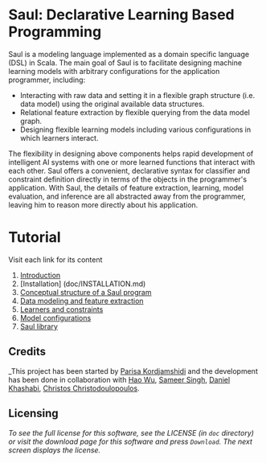 # Saul: Declarative Learning  Based Programming

Saul is a modeling language implemented as a domain specific language (DSL) in Scala.
The main goal of Saul is to facilitate designing machine learning models with arbitrary configurations for the application programmer, including:

* Interacting with raw data and setting it in a flexible graph structure (i.e. data model) using the original available data structures.
* Relational feature extraction by flexible querying from the data model graph.
* Designing flexible learning models including various configurations in which learners interact.

The flexibility in designing above components helps rapid development of intelligent AI systems with one or more learned functions that interact with each other.
Saul offers a convenient, declarative syntax for classifier and constraint definition directly in terms of the objects in the programmer's application.
With Saul, the details of feature extraction, learning, model evaluation, and inference are all abstracted away from the programmer, leaving him to reason more directly about his application.

# Tutorial
Visit each link for its content

 1. [Introduction](doc/INTRO.md)
 2. [Installation] (doc/INSTALLATION.md)
 3. [Conceptual structure of a Saul program](doc/CONCEPTUALSTRUCTURE.md)
 2. [Data modeling and feature extraction](doc/DATAMODELING.md)
 3. [Learners and constraints](doc/SAULLANGUAGE.md)
 4. [Model configurations](doc/MODELS.md)
 5. [Saul library](doc/LBJLIBRARY.md)


## Credits 
_This project has been started by [Parisa Kordjamshidi](mailto:kordjam@illinois.edu) and the development has been done in collaboration with [Hao Wu](mailto:haowu4@illinois.edu), [Sameer Singh](mailto:sameer@cs.washington.edu), [Daniel Khashabi](mailto:khashab2@illinois.edu), [Christos Christodoulopoulos](mailto:christod@illinois.edu). 


## Licensing
_To see the full license for this software, see the LICENSE (in `doc` directory) or visit the download page 
for this software and press `Download`. The next screen displays the license._
